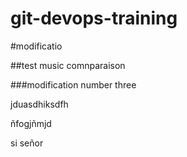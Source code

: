 # git-devops-training



#modificatio

##test music comnparaison


###modification number three


jduasdhiksdfh


ñfogjñmjd


si señor
